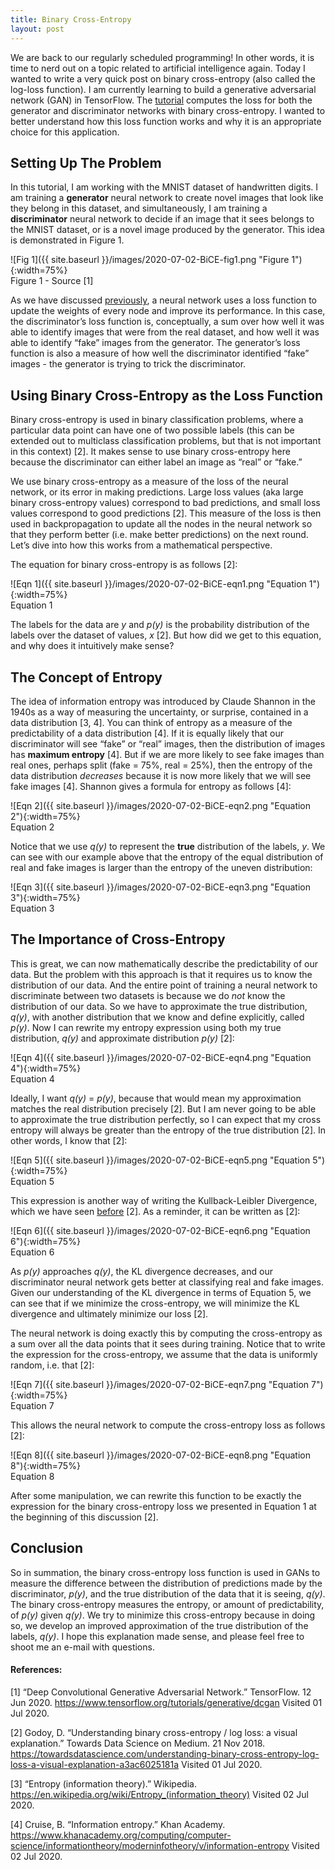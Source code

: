 ```yaml
---
title: Binary Cross-Entropy
layout: post
---
```


We are back to our regularly scheduled programming! In other words, it is time to nerd out on a topic related to artificial intelligence again. Today I wanted to write a very quick post on binary cross-entropy (also called the log-loss function). I am currently learning to build a generative adversarial network (GAN) in TensorFlow. The [tutorial](https://www.tensorflow.org/tutorials/generative/dcgan) computes the loss for both the generator and discriminator networks with binary cross-entropy. I wanted to better understand how this loss function works and why it is an appropriate choice for this application. 

## Setting Up The Problem

In this tutorial, I am working with the MNIST dataset of handwritten digits. I am training a **generator** neural network to create novel images that look like they belong in this dataset, and simultaneously, I am training a **discriminator** neural network to decide if an image that it sees belongs to the MNIST dataset, or is a novel image produced by the generator. This idea is demonstrated in Figure 1. 

![Fig 1]({{ site.baseurl }}/images/2020-07-02-BiCE-fig1.png "Figure 1"){:width=75%}      
Figure 1 - Source [1]   

As we have discussed [previously](https://sassafras13.github.io/NN/), a neural network uses a loss function to update the weights of every node and improve its performance. In this case, the discriminator’s loss function is, conceptually, a sum over how well it was able to identify images that were from the real dataset, and how well it was able to identify “fake” images from the generator. The generator’s loss function is also a measure of how well the discriminator identified “fake” images - the generator is trying to trick the discriminator.

## Using Binary Cross-Entropy as the Loss Function

Binary cross-entropy is used in binary classification problems, where a particular data point can have one of two possible labels (this can be extended out to multiclass classification problems, but that is not important in this context) [2]. It makes sense to use binary cross-entropy here because the discriminator can either label an image as “real” or “fake.” 

We use binary cross-entropy as a measure of the loss of the neural network, or its error in making predictions. Large loss values (aka large binary cross-entropy values) correspond to bad predictions, and small loss values correspond to good predictions [2]. This measure of the loss is then used in backpropagation to update all the nodes in the neural network so that they perform better (i.e. make better predictions) on the next round. Let’s dive into how this works from a mathematical perspective. 

The equation for binary cross-entropy is as follows [2]:

![Eqn 1]({{ site.baseurl }}/images/2020-07-02-BiCE-eqn1.png "Equation 1"){:width=75%}     
Equation 1   

The labels for the data are _y_ and  _p(y)_ is the probability distribution of the labels over the dataset of values, _x_ [2]. But how did we get to this equation, and why does it intuitively make sense? 

## The Concept of Entropy

The idea of information entropy was introduced by Claude Shannon in the 1940s as a way of measuring the uncertainty, or surprise, contained in a data distribution [3, 4]. You can think of entropy as a measure of the predictability of a data distribution [4]. If it is equally likely that our discriminator will see “fake” or “real” images, then the distribution of images has **maximum entropy** [4]. But if we are more likely to see fake images than real ones, perhaps split (fake = 75%, real = 25%), then the entropy of the data distribution _decreases_ because it is now more likely that we will see fake images [4]. Shannon gives a formula for entropy as follows [4]: 

![Eqn 2]({{ site.baseurl }}/images/2020-07-02-BiCE-eqn2.png "Equation 2"){:width=75%}     
Equation 2   

Notice that we use _q(y)_ to represent the **true** distribution of the labels, _y_. We can see with our example above that the entropy of the equal distribution of real and fake images is larger than the entropy of the uneven distribution: 

![Eqn 3]({{ site.baseurl }}/images/2020-07-02-BiCE-eqn3.png "Equation 3"){:width=75%}     
Equation 3   

## The Importance of Cross-Entropy

This is great, we can now mathematically describe the predictability of our data. But the problem with this approach is that it requires us to know the distribution of our data. And the entire point of training a neural network to discriminate between two datasets is because we do _not_ know the distribution of our data. So we have to approximate the true distribution, _q(y)_, with another distribution that we know and define explicitly, called _p(y)_. Now I can rewrite my entropy expression using both my true distribution, _q(y)_ and approximate distribution _p(y)_ [2]: 

![Eqn 4]({{ site.baseurl }}/images/2020-07-02-BiCE-eqn4.png "Equation 4"){:width=75%}     
Equation 4   

Ideally, I want _q(y)_ = _p(y)_, because that would mean my approximation matches the real distribution precisely [2]. But I am never going to be able to approximate the true distribution perfectly, so I can expect that my cross entropy will always be greater than the entropy of the true distribution [2]. In other words, I know that [2]: 

![Eqn 5]({{ site.baseurl }}/images/2020-07-02-BiCE-eqn5.png "Equation 5"){:width=75%}     
Equation 5   

This expression is another way of writing the Kullback-Leibler Divergence, which we have seen [before](https://sassafras13.github.io/VAE-loss/) [2]. As a reminder, it can be written as [2]: 

![Eqn 6]({{ site.baseurl }}/images/2020-07-02-BiCE-eqn6.png "Equation 6"){:width=75%}     
Equation 6   

As _p(y)_ approaches _q(y)_, the KL divergence decreases, and our discriminator neural network gets better at classifying real and fake images. Given our understanding of the KL divergence in terms of Equation 5, we can see that if we minimize the cross-entropy, we will minimize the KL divergence and ultimately minimize our loss [2]. 

The neural network is doing exactly this by computing the cross-entropy as a sum over all the data points that it sees during training. Notice that to write the expression for the cross-entropy, we assume that the data is uniformly random, i.e. that [2]: 

![Eqn 7]({{ site.baseurl }}/images/2020-07-02-BiCE-eqn7.png "Equation 7"){:width=75%}     
Equation 7   

This allows the neural network to compute the cross-entropy loss as follows [2]: 

![Eqn 8]({{ site.baseurl }}/images/2020-07-02-BiCE-eqn8.png "Equation 8"){:width=75%}     
Equation 8   

After some manipulation, we can rewrite this function to be exactly the expression for the binary cross-entropy loss we presented in Equation 1 at the beginning of this discussion [2]. 

## Conclusion

So in summation, the binary cross-entropy loss function is used in GANs to measure the difference between the distribution of predictions made by the discriminator, _p(y)_, and the true distribution of the data that it is seeing, _q(y)_. The binary cross-entropy measures the entropy, or amount of predictability, of _p(y)_ given _q(y)_. We try to minimize this cross-entropy because in doing so, we develop an improved approximation of the true distribution of the labels, _q(y)_. I hope this explanation made sense, and please feel free to shoot me an e-mail with questions. 

#### References: 

[1] “Deep Convolutional Generative Adversarial Network.” TensorFlow. 12 Jun 2020. <https://www.tensorflow.org/tutorials/generative/dcgan> Visited 01 Jul 2020. 

[2] Godoy, D. “Understanding binary cross-entropy / log loss: a visual explanation.” Towards Data Science on Medium. 21 Nov 2018. <https://towardsdatascience.com/understanding-binary-cross-entropy-log-loss-a-visual-explanation-a3ac6025181a> Visited 01 Jul 2020.

[3] “Entropy (information theory).” Wikipedia. <https://en.wikipedia.org/wiki/Entropy_(information_theory)> Visited 02 Jul 2020. 

[4] Cruise, B. “Information entropy.” Khan Academy. <https://www.khanacademy.org/computing/computer-science/informationtheory/moderninfotheory/v/information-entropy> Visited 02 Jul 2020. 
